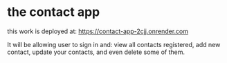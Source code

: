 # the contact app
this work is deployed at: https://contact-app-2cjj.onrender.com

It will be allowing user to sign in and:
view all contacts registered,
add new contact,
update your contacts,
and even delete some of them. 

